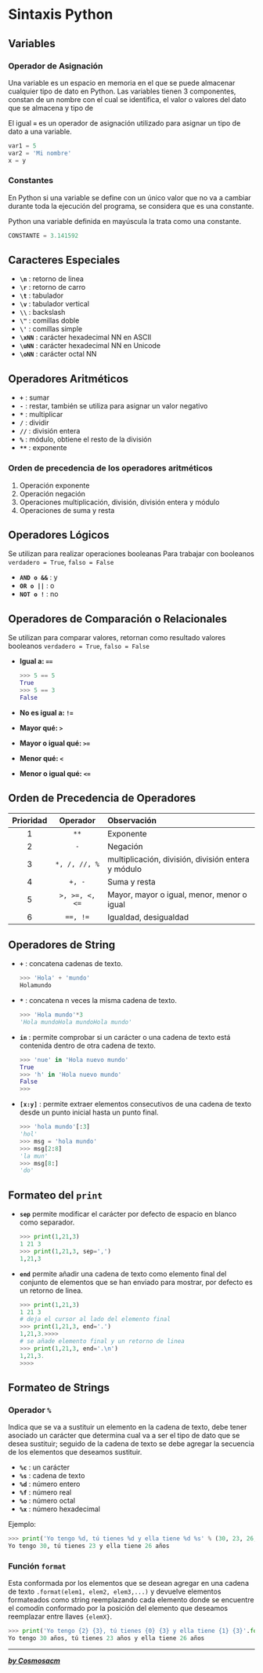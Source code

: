 # **Sintaxis Python**  

## **Variables**  

### **Operador de Asignación**  

Una variable es un espacio en memoria en el que se puede almacenar cualquier tipo de dato en Python. Las variables tienen 3 componentes, constan de un nombre con el cual se identifica, el valor o valores del dato que se almacena y tipo de  

El igual **`=`** es un operador de asignación utilizado para asignar un tipo de dato a una variable.  

```python
var1 = 5
var2 = 'Mi nombre'
x = y
```

### **Constantes**  

En Python si una variable se define con un único valor que no va a cambiar durante toda la ejecución del programa, se considera que es una constante.

Python una variable definida en mayúscula la trata como una constante.  

```python
CONSTANTE = 3.141592
```

## **Caracteres Especiales**  

* **`\n`** : retorno de linea  
* **`\r`** : retorno de carro  
* **`\t`** : tabulador  
* **`\v`** : tabulador vertical  
* **`\\`** : backslash  
* **`\"`** : comillas doble  
* **`\'`** : comillas simple  
* **`\xNN`** : carácter hexadecimal NN en ASCII  
* **`\uNN`** : carácter hexadecimal NN en Unicode  
* **`\oNN`** : carácter octal NN  

## **Operadores Aritméticos**  

* **`+`** : sumar  
* **`-`** : restar, también se utiliza para asignar un valor negativo  
* **`*`** : multiplicar  
* **`/`** : dividir  
* **`//`** : división entera  
* **`%`** : módulo, obtiene el resto de la división  
* **`**`** : exponente  

### **Orden de precedencia de los operadores aritméticos**  

1. Operación exponente  
2. Operación negación  
3. Operaciones multiplicación, división, división entera y módulo  
4. Operaciones de suma y resta

## **Operadores Lógicos**  

Se utilizan para realizar operaciones booleanas Para trabajar con booleanos `verdadero = True`, `falso = False`  

* **`AND o &&`** : y  
* **`OR o ||`** : o  
* **`NOT o !`** : no  

## **Operadores de Comparación o Relacionales**  

Se utilizan para comparar valores, retornan como resultado valores booleanos `verdadero = True`, `falso = False`  

* **Igual a: `==`**  

  ```python
  >>> 5 == 5
  True
  >>> 5 == 3
  False
  ```

* **No es igual a: `!=`**  
* **Mayor qué: `>`**  
* **Mayor o igual qué: `>=`**  
* **Menor qué: `<`**  
* **Menor o igual qué: `<=`**  

## **Orden de Precedencia de Operadores**  

| Prioridad | Operador | Observación |
| :--: | :--: | :-- |
| 1 |  `**`  | Exponente |
| 2 |  `-`  | Negación |
| 3 |  `*, /, //, %`  | multiplicación, división, división entera y módulo |
| 4 |  `+, -`  | Suma y resta |
| 5 |  `>, >=, <, <=`  | Mayor, mayor o igual, menor, menor o igual |
| 6 |  `==, !=`  | Igualdad, desigualdad |  

## **Operadores de String**  

* **`+`** : concatena cadenas de texto.  

  ```python
  >>> 'Hola' + 'mundo'  
  Holamundo  
  ```  

* **`*`** : concatena n veces la misma cadena de texto.  

  ```python
  >>> 'Hola mundo'*3
  'Hola mundoHola mundoHola mundo'
  ```

* **`in`** : permite comprobar si un carácter o una cadena de texto está contenida dentro de otra cadena de texto.  

  ```python
  >>> 'nue' in 'Hola nuevo mundo'
  True
  >>> 'h' in 'Hola nuevo mundo'
  False
  >>> 
  ```

* **`[x:y]`** : permite extraer elementos consecutivos de una cadena de texto desde un punto inicial hasta un punto final.  

  ```python
  >>> 'hola mundo'[:3]
  'hol'
  >>> msg = 'hola mundo'
  >>> msg[2:8]
  'la mun'
  >>> msg[8:]
  'do'
  ```

## **Formateo del `print`**  

* **`sep`** permite modificar el carácter por defecto de espacio en blanco como separador.  

  ```python
  >>> print(1,21,3)
  1 21 3
  >>> print(1,21,3, sep=',')
  1,21,3
  ```

* **`end`** permite añadir una cadena de texto como elemento final del conjunto de elementos que se han enviado para mostrar, por defecto es un retorno de linea.  

  ```python
  >>> print(1,21,3)
  1 21 3
  # deja el cursor al lado del elemento final
  >>> print(1,21,3, end='.')
  1,21,3.>>>>
  # se añade elemento final y un retorno de linea
  >>> print(1,21,3, end='.\n')
  1,21,3.
  >>>>
  ```  

## **Formateo de Strings**  

### **Operador `%`**  

Indica que se va a sustituir un elemento en la cadena de texto, debe tener asociado un carácter que determina cual va a ser el tipo de dato que se desea sustituir; seguido de la cadena de texto se debe agregar la secuencia de los elementos que deseamos sustituir.  

* **`%c`** : un carácter  
* **`%s`** : cadena de texto  
* **`%d`** : número entero  
* **`%f`** : número real  
* **`%o`** : número octal  
* **`%x`** : número hexadecimal  

Ejemplo:

```python
>>> print('Yo tengo %d, tú tienes %d y ella tiene %d %s' % (30, 23, 26, 'años'))
Yo tengo 30, tú tienes 23 y ella tiene 26 años
```

### **Función `format`**  

Esta conformada por los elementos que se desean agregar en una cadena de texto `.format(elem1, elem2, elem3,...)` y devuelve elementos formateados como string reemplazando cada elemento donde se encuentre el comodín conformado por la posición del elemento que deseamos reemplazar entre llaves `{elemX}`.  

```python
>>> print('Yo tengo {2} {3}, tú tienes {0} {3} y ella tiene {1} {3}'.format(23, 26, 30, 'años'))
Yo tengo 30 años, tú tienes 23 años y ella tiene 26 años
```

---  

***[by Cosmosacm](https://cosmosacm.github.io/)***  
